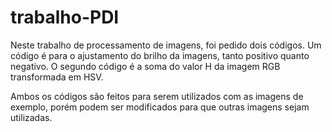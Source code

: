 # trabalho-PDI

Neste trabalho de processamento de imagens, foi pedido dois códigos. Um código é para o ajustamento do brilho da imagens, tanto positivo quanto negativo. O segundo código
é a soma do valor H da imagem RGB transformada em HSV.

Ambos os códigos são feitos para serem utilizados com as imagens de exemplo, porém podem ser modificados para que outras imagens sejam utilizadas.
